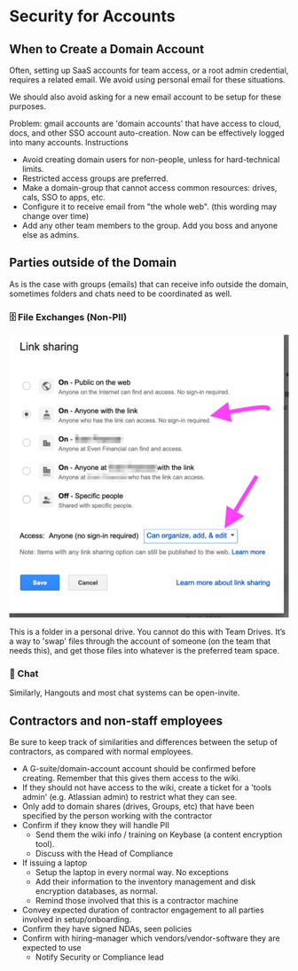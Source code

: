 # Security for Accounts

## When to Create a Domain Account

Often, setting up SaaS accounts for team access, or a root admin credential, requires a related email. We avoid using personal email for these situations.

We should also avoid asking for a new email account to be setup for these purposes.


Problem: gmail accounts are 'domain accounts' that have access to cloud, docs, and other SSO account auto-creation.  Now can be effectively logged into many accounts.
Instructions

* Avoid creating domain users for non-people, unless for hard-technical limits.
* Restricted access groups are preferred.
* Make a domain-group that cannot access common resources: drives, cals, SSO to apps, etc.
* Configure it to receive email from "the whole web".  (this wording may change over time)
* Add any other team members to the group.  Add you boss and anyone else as admins.


## Parties outside of the Domain

As is the case with groups (emails) that can receive info outside the domain, sometimes folders and chats need to be coordinated as well.

### 🗄 File Exchanges (Non-PII)

![screensho to google drive example of configuring in/out shares](assets/security/domain-shares-without-domain-accounts.jpg)

This is a folder in a personal drive. You cannot do this with Team Drives. It’s a way to 'swap' files through the account of someone (on the team that needs this), and get those files into whatever is the preferred team space.

### 💬 Chat

Similarly, Hangouts and most chat systems can be open-invite.

## Contractors and non-staff employees

Be sure to keep track of similarities and differences between the setup of contractors, as compared with normal employees.

* A G-suite/domain-account account should be confirmed before creating.  Remember that this gives them access to the wiki.
* If they should not have access to the wiki, create a ticket for a 'tools admin' (e.g. Atlassian admin) to restrict what they can see.
* Only add to domain shares (drives, Groups, etc) that have been specified by the person working with the contractor
* Confirm if they know they will handle PII
  * Send them the wiki info / training on Keybase (a content encryption tool).
  * Discuss with the Head of Compliance
* If issuing a laptop
  * Setup the laptop in every normal way.  No exceptions
  * Add their information to the inventory management and disk encryption databases, as normal.
  * Remind those involved that this is a contractor machine
* Convey expected duration of contractor engagement to all parties involved in setup/onboarding.
* Confirm they have signed NDAs, seen policies
* Confirm with hiring-manager which vendors/vendor-software they are expected to use
  * Notify Security or Compliance lead